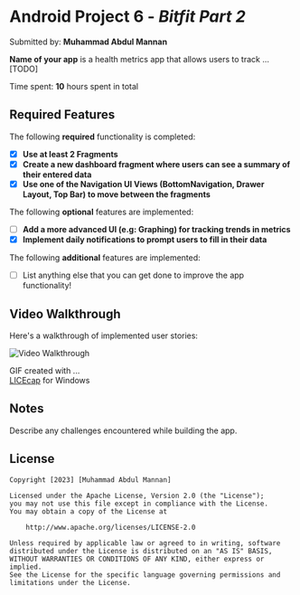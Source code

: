 # Android Project 6 - *Bitfit Part 2*

Submitted by: **Muhammad Abdul Mannan**

**Name of your app** is a health metrics app that allows users to track ... [TODO] 

Time spent: **10** hours spent in total

## Required Features

The following **required** functionality is completed:

- [X] **Use at least 2 Fragments**
- [X] **Create a new dashboard fragment where users can see a summary of their entered data**
- [X] **Use one of the Navigation UI Views (BottomNavigation, Drawer Layout, Top Bar) to move between the fragments**

The following **optional** features are implemented:

- [ ] **Add a more advanced UI (e.g: Graphing) for tracking trends in metrics**
- [X] **Implement daily notifications to prompt users to fill in their data**

The following **additional** features are implemented:

- [ ] List anything else that you can get done to improve the app functionality!

## Video Walkthrough

Here's a walkthrough of implemented user stories:

<img src='https://user-images.githubusercontent.com/90267420/223283983-0480e116-fe3f-47f0-b665-98e4173e8c5f.gif' title='Video Walkthrough' width='' alt='Video Walkthrough' />

GIF created with ...  
[LICEcap](https://licecap.en.softonic.com/) for Windows



## Notes

Describe any challenges encountered while building the app.

## License

    Copyright [2023] [Muhammad Abdul Mannan]

    Licensed under the Apache License, Version 2.0 (the "License");
    you may not use this file except in compliance with the License.
    You may obtain a copy of the License at

        http://www.apache.org/licenses/LICENSE-2.0

    Unless required by applicable law or agreed to in writing, software
    distributed under the License is distributed on an "AS IS" BASIS,
    WITHOUT WARRANTIES OR CONDITIONS OF ANY KIND, either express or implied.
    See the License for the specific language governing permissions and
    limitations under the License.

